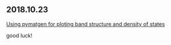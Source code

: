 ## 2018.10.23

[Using pymatgen for ploting  band structure  and density of states]( https://yjzhang97.github.io/pymatgen_bs_dos_plot/)

good luck!
